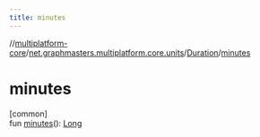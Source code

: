 ```yaml
---
title: minutes
---
```

//[multiplatform-core](../../../index.html)/[net.graphmasters.multiplatform.core.units](../index.html)/[Duration](index.html)/[minutes](minutes.html)



# minutes



[common]\
fun [minutes](minutes.html)(): [Long](https://kotlinlang.org/api/latest/jvm/stdlib/kotlin/-long/index.html)





